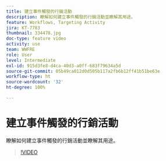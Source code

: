 ```yaml
---
title: 建立事件觸發的行銷活動
description: 瞭解如何建立事件觸發的行銷活動並瞭解其用途。
feature: Workflows, Targeting Activity
jira: KT-7783
thumbnail: 334478.jpg
doc-type: feature video
activity: use
team: WWFRE
role: User
level: Intermediate
exl-id: 915d3fe8-d4ca-40d3-a0ff-683f79634a5d
source-git-commit: 05b49ca012d0d505b117a2fb6b12ff41b51be63e
workflow-type: ht
source-wordcount: '32'
ht-degree: 100%

---
```


# 建立事件觸發的行銷活動

瞭解如何建立事件觸發的行銷活動並瞭解其用途。

>[!VIDEO](https://video.tv.adobe.com/v/334478?quality=12&learn=on)
